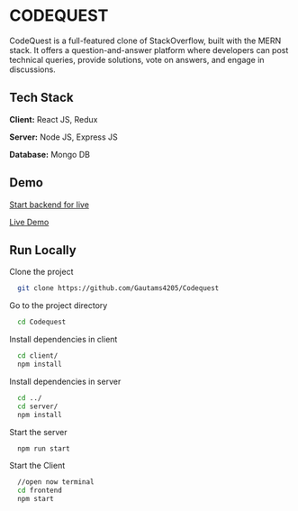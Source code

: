 # CODEQUEST

CodeQuest is a full-featured clone of StackOverflow,
built with the MERN stack. It offers a question-and-answer platform where developers can post technical queries, provide solutions, vote on answers, and engage in discussions.
## Tech Stack

**Client:** React JS, Redux

**Server:** Node JS, Express JS

**Database:** Mongo DB

## Demo

[Start backend for live ](https://codequest-x30q.onrender.com)

[Live Demo](https://codequest-sigma.vercel.app/)

## Run Locally
Clone the project

```bash
  git clone https://github.com/Gautams4205/Codequest
```

Go to the project directory

```bash
  cd Codequest
```

Install dependencies in client

```bash
  cd client/
  npm install
```

Install dependencies in server

```bash
  cd ../
  cd server/
  npm install
```

Start the server

```bash
  npm run start
```
Start the Client

```bash
  //open now terminal
  cd frontend
  npm start
```
